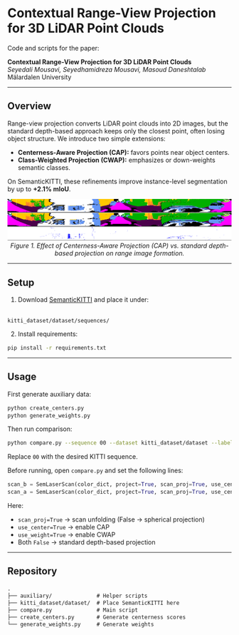 # Contextual Range-View Projection for 3D LiDAR Point Clouds

Code and scripts for the paper:

**Contextual Range-View Projection for 3D LiDAR Point Clouds**  
*Seyedali Mousavi, Seyedhamidreza Mousavi, Masoud Daneshtalab*  
Mälardalen University

---

## Overview
Range-view projection converts LiDAR point clouds into 2D images, but the standard depth-based approach keeps only the closest point, often losing object structure. We introduce two simple extensions:

- **Centerness-Aware Projection (CAP):** favors points near object centers.  
- **Class-Weighted Projection (CWAP):** emphasizes or down-weights semantic classes.  

On SemanticKITTI, these refinements improve instance-level segmentation by up to **+2.1% mIoU**.

<p align="center">
  <img src="images/contexual_range_image.png" alt="CAP vs. depth projection" width="820">
  <br>
  <em>Figure 1. Effect of Centerness-Aware Projection (CAP) vs. standard depth-based projection on range image formation.</em>
</p>

---

## Setup
1. Download [SemanticKITTI](http://www.semantic-kitti.org/) and place it under:
```

kitti_dataset/dataset/sequences/

````
2. Install requirements:
```bash
pip install -r requirements.txt
````

---

## Usage

First generate auxiliary data:

```bash
python create_centers.py
python generate_weights.py
```

Then run comparison:

```bash
python compare.py --sequence 00 --dataset kitti_dataset/dataset --labels labels
```

Replace `00` with the desired KITTI sequence.

Before running, open `compare.py` and set the following lines:

```python
scan_b = SemLaserScan(color_dict, project=True, scan_proj=True, use_center=True, use_weight=False)
scan_a = SemLaserScan(color_dict, project=True, scan_proj=True, use_center=False, use_weight=False)
```

Here:

* `scan_proj=True` → scan unfolding (False → spherical projection)
* `use_center=True` → enable CAP
* `use_weight=True` → enable CWAP
* Both `False` → standard depth-based projection

---

## Repository

```
.
├── auxiliary/              # Helper scripts
├── kitti_dataset/dataset/  # Place SemanticKITTI here
├── compare.py              # Main script
├── create_centers.py       # Generate centerness scores
└── generate_weights.py     # Generate weights
```

